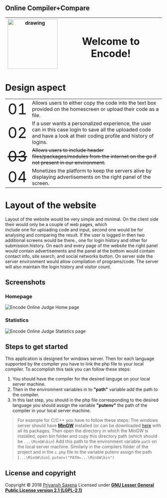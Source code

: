  

## Online Compiler+Compare

|<img src="https://cdn.pbrd.co/images/HKbWC0P.png" alt="drawing" width="160"/>|  <h1>Welcome to Encode!     </h1>|
| ---------------------- |-----------------|

# Design aspect
 
<html>


<body>

<table style="width:100%">
  
  <tr>
    <td> <font size="10">01 </td>    
    <td>Allows users to either copy the code into the text box provided on the homescreen or upload their code as a file.</td>    
  </tr>
 
  <tr>
    <td><font size="10">02</td>   
    <td>	If a user wants a personalized experience, the user can in this case login to save all the uploaded code and have a look at 				their coding profile and history of logins.
    </td>    
  </tr>
  
  <tr>
    <td><font size="10"><strike>03</strike></td>     
    <td> <strike>Allows users to include header files/packages/modules from the internet on the go if not present in our environment.</strike>
    </td>    
  </tr>
  
  <tr>
    <td><font size="10">04</td>    
    <td>Monetizes the platform to keep the servers alive by displaying advertisements on the right panel of the screen.
    </td>    
  </tr>
  
</table>

</body>
</html>


 

# Layout of the website

Layout of the website would be very simple and minimal. On the client side their would only be a couple of web pages, which  
include one for uploading code and input, second one would be for analysing and comparing the result. If the user is logged in then two additional screens would be there., one for login history and other for submission history. On each and every page of the website the right panel would contain advertisements and the panel at the bottom would contain contact info, site search, and social networks button. On server side the server environment would allow compilation of programs/code. The server will also maintain the login history and visitor count.

## Screenshots

### Homepage
![Encode Online Judge Home page](https://cdn.pbrd.co/images/HK5SJV6.png)
### Statistics
![Encode Online Judge Statistics page](https://cdn.pbrd.co/images/HK5Tp5K.png)

## Steps to get started

This application is designed for windows server.
Then for each language supported by the compiler you have to link the php file to your local compiler. To accomplish this task you can follow these steps:

 1. You should have the compiler for the desired languge on your local server machine.
 2. Then in the environment variables in to **"path"**  variable add the path to the compiler.
 3. In this last step, you should in the php file corresponding to the desired language you should  assign the variable **"putenv"** the path of the compiler in your local server machine.

> For example for C/C++ you have to follow these steps: The windows
> server should have **[MinGW](http://bit.ly/2O6hbNt)** installed (or can
> be downloaded
> [here](http://bit.ly/2ArXcoI)
> with all its packages. Then open the directory in which the MinGW is
> installed, open bin folder and copy this directory path (which should
> be `...\MinGW\bin`) Add this path to the environment variable `path`
> on the local server machine. Similarly in the compilers folder of the
> project and in the `c.php` file to the variable putenv assign the path
> (`...\MinGW\bin`). `putenv("PATH=...\MinGW\bin")`
<html>
<h2> License and copyright</h2>
Copyright &copy; 2018 <a href="http://bit.ly/2Ji3kmj" title="Go to my profile" target="_blank">Priyansh Saxena</a> Licensed under <a href="https://github.com/llcodeAlphall/EncodeOJ/blob/master/LICENSE" target="_blank" title="View complete licensing information"><b>GNU Lesser General Public License version 2.1 (LGPL-2.1)</b></a>
</html>
